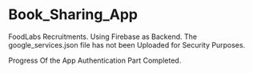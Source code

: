 # Book_Sharing_App
FoodLabs Recruitments.
Using Firebase as Backend.
The google_services.json file has not been Uploaded for Security Purposes.

Progress Of the App
Authentication Part Completed.
